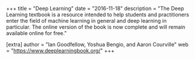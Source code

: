 +++
title = "Deep Learning"
date = "2016-11-18"
description = "The Deep Learning textbook is a resource intended to help students and practitioners enter the field of machine learning in general and deep learning in particular. The online version of the book is now complete and will remain available online for free."

[extra]
author = "Ian Goodfellow, Yoshua Bengio, and Aaron Courville"
web = "https://www.deeplearningbook.org/"
+++